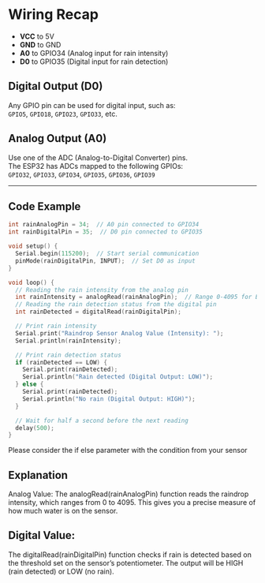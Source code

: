 # Wiring Recap
- **VCC** to 5V  
- **GND** to GND  
- **A0** to GPIO34 (Analog input for rain intensity)  
- **D0** to GPIO35 (Digital input for rain detection)  

## Digital Output (D0)
Any GPIO pin can be used for digital input, such as:  
`GPIO5`, `GPIO18`, `GPIO23`, `GPIO33`, etc.

## Analog Output (A0)
Use one of the ADC (Analog-to-Digital Converter) pins.  
The ESP32 has ADCs mapped to the following GPIOs:  
`GPIO32`, `GPIO33`, `GPIO34`, `GPIO35`, `GPIO36`, `GPIO39`

---

## Code Example

```cpp
int rainAnalogPin = 34;  // A0 pin connected to GPIO34
int rainDigitalPin = 35;  // D0 pin connected to GPIO35

void setup() {
  Serial.begin(115200);  // Start serial communication
  pinMode(rainDigitalPin, INPUT);  // Set D0 as input
}

void loop() {
  // Reading the rain intensity from the analog pin
  int rainIntensity = analogRead(rainAnalogPin);  // Range 0-4095 for ESP32
  // Reading the rain detection status from the digital pin
  int rainDetected = digitalRead(rainDigitalPin);

  // Print rain intensity
  Serial.print("Raindrop Sensor Analog Value (Intensity): ");
  Serial.println(rainIntensity);

  // Print rain detection status
  if (rainDetected == LOW) {
    Serial.print(rainDetected);
    Serial.println("Rain detected (Digital Output: LOW)");
  } else {
    Serial.print(rainDetected);
    Serial.println("No rain (Digital Output: HIGH)");
  }

  // Wait for half a second before the next reading
  delay(500);
}
```


Please consider the if else parameter with the condition from your sensor

## Explanation
Analog Value:
The analogRead(rainAnalogPin) function reads the raindrop intensity, which ranges from 0 to 4095. This gives you a precise measure of how much water is on the sensor.

## Digital Value:
The digitalRead(rainDigitalPin) function checks if rain is detected based on the threshold set on the sensor’s potentiometer. The output will be HIGH (rain detected) or LOW (no rain).